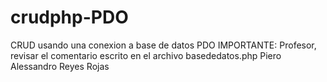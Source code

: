 # crudphp-PDO
CRUD usando una conexion a base de datos PDO
IMPORTANTE: Profesor, revisar el comentario escrito en el archivo basededatos.php
Piero Alessandro Reyes Rojas
